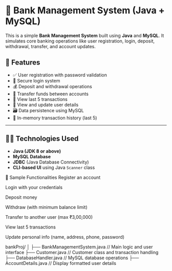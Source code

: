 # 🏦 Bank Management System (Java + MySQL)

This is a simple **Bank Management System** built using **Java** and **MySQL**. It simulates core banking operations like user registration, login, deposit, withdrawal, transfer, and account updates.

## 📌 Features

- ✅ User registration with password validation
- 🔐 Secure login system
- 💰 Deposit and withdrawal operations
- 🔁 Transfer funds between accounts
- 📄 View last 5 transactions
- 🧾 View and update user details
- 🗃️ Data persistence using MySQL
- 🧠 In-memory transaction history (last 5)


---

## 🧑‍💻 Technologies Used

- **Java (JDK 8 or above)**
- **MySQL Database**
- **JDBC** (Java Database Connectivity)
- **CLI-based UI** using Java `Scanner` class



🧪 Sample Functionalities
Register an account

Login with your credentials

Deposit money

Withdraw (with minimum balance limit)

Transfer to another user (max ₹3,00,000)

View last 5 transactions

Update personal info (name, address, phone, password)




bankProj/
│
├── BankManagementSystem.java     // Main logic and user interface
├── Customer.java                 // Customer class and transaction handling
├── DatabaseHandler.java          // MySQL database operations
├── AccountDetails.java           // Display formatted user details





